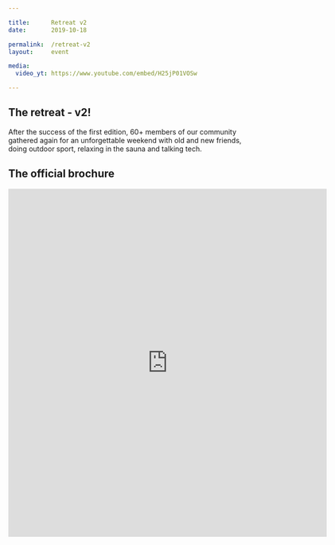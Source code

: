 ```yaml
---

title:      Retreat v2
date:       2019-10-18

permalink:  /retreat-v2
layout:     event

media:
  video_yt: https://www.youtube.com/embed/H25jP01VOSw

---
```


## The retreat - v2!
After the success of the first edition, 60+ members of our community gathered again for an unforgettable weekend with old and new friends, doing outdoor sport, relaxing in the sauna and talking tech.


## The official brochure
<iframe src="https://drive.google.com/file/d/1BZUKzEHCbvKrnNV6wNa0-nd2G9TIq6Q8/preview?usp=embed_googleplus" style="border: 0; width: 640; height: 700px;" allowfullscreen></iframe>

